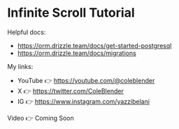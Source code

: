 # Infinite Scroll Tutorial

Helpful docs:

- https://orm.drizzle.team/docs/get-started-postgresql
- https://orm.drizzle.team/docs/migrations

My links:

- YouTube 👉 https://youtube.com/@coleblender
- X 👉 https://twitter.com/ColeBlender
- IG 👉 https://www.instagram.com/yazzibelani

Video 👉 Coming Soon
